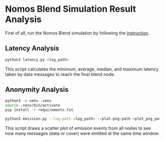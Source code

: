 # Nomos Blend Simulation Result Analysis

First of all, run the Nomos Blend simulation by following the [instruction](../simlib/mixnet-sims/).

## Latency Analysis

```bash
python3 latency.py <log_path>
```
This script calculates the minimum, average, median, and maximum latency taken by data messages to reach the final blend node.

## Anonymity Analysis

```bash
python3 -m venv .venv
source .venv/bin/activate
pip install -r requirements.txt

python3 emission.py --log-path <log_path> --plot-png-path <plot_png_path>
```
This script draws a scatter plot of emission events from all nodes
to see how many messages (data or cover) were emitted at the same time window.
